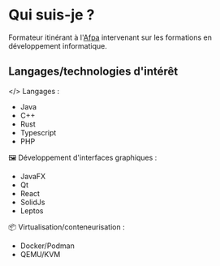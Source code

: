 # Qui suis-je ?

Formateur itinérant à l'[Afpa](https://github.com/afpa-learning) intervenant sur les formations en développement informatique.

 ## Langages/technologies d'intérêt

 </> Langages :
  - Java
  - C++
  - Rust
  - Typescript
  - PHP

🖼️ Développement d'interfaces graphiques :
  - JavaFX
  - Qt
  - React
  - SolidJs
  - Leptos

📦 Virtualisation/conteneurisation :
  - Docker/Podman
  - QEMU/KVM

<!--
**ludovic-esperce/ludovic-esperce** is a ✨ _special_ ✨ repository because its `README.md` (this file) appears on your GitHub profile.

Here are some ideas to get you started:

- 🔭 I’m currently working on ...
- 🌱 I’m currently learning ...
- 👯 I’m looking to collaborate on ...
- 🤔 I’m looking for help with ...
- 💬 Ask me about ...
- 📫 How to reach me: ...
- 😄 Pronouns: ...
- ⚡ Fun fact: ...
-->
